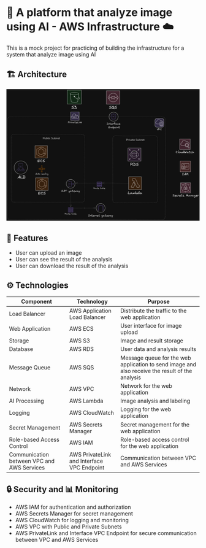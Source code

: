 # 🤖 A platform that analyze image using AI - AWS Infrastructure ☁️
This is a mock project for practicing of building the infrastructure for a system that analyze image using AI

## 🏗️ Architecture

![Architecture Diagram](Architecture.png)


## 🌟 Features

- User can upload an image
- User can see the result of the analysis
- User can download the result of the analysis

## ⚙️ Technologies

| Component | Technology | Purpose |
|-----------|------------|---------|
| Load Balancer  | AWS Application Load Balancer | Distribute the traffic to the web application |
| Web Application  | AWS ECS | User interface for image upload |
| Storage   | AWS S3 | Image and result storage |
| Database  | AWS RDS | User data and analysis results |
| Message Queue  | AWS SQS | Message queue for the web application to send image and also receive the result of the analysis |
| Network  | AWS VPC | Network for the web application |
| AI Processing  | AWS Lambda | Image analysis and labeling |
| Logging  | AWS CloudWatch | Logging for the web application |
| Secret Management  | AWS Secrets Manager | Secret management for the web application |
| Role-based Access Control  | AWS IAM | Role-based access control for the web application |
| Communication between VPC and AWS Services  | AWS PrivateLink and Interface VPC Endpoint | Communication between VPC and AWS Services |

## 🔒 Security and 📊 Monitoring

- AWS IAM for authentication and authorization
- AWS Secrets Manager for secret management
- AWS CloudWatch for logging and monitoring
- AWS VPC with Public and Private Subnets
- AWS PrivateLink and Interface VPC Endpoint for secure communication between VPC and AWS Services

